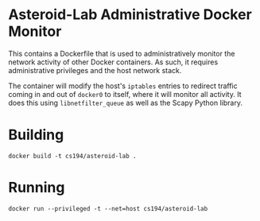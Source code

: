 # Asteroid-Lab Administrative Docker Monitor

This contains a Dockerfile that is used to administratively monitor the network activity of other Docker containers. As such, it requires administrative privileges and the host network stack.

The container will modify the host's `iptables` entries to redirect traffic coming in and out of `docker0` to itself, where it will monitor all activity. It does this using `libnetfilter_queue` as well as the Scapy Python library.

# Building

`docker build -t cs194/asteroid-lab .`

# Running

`docker run --privileged -t --net=host cs194/asteroid-lab`

